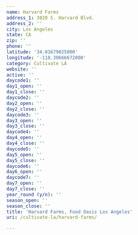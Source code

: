 ```yaml
---
name: Harvard Farms
address_1: 3820 S. Harvard Blvd.
address_2: ''
city: Los Angeles
state: CA
zip: ''
phone: ''
latitude: '34.01679025000'
longitude: '-118.30666672000'
category: Cultivate LA
website: ''
active: ''
daycode1: ''
day1_open: ''
day1_close: ''
daycode2: ''
day2_open: ''
day2_close: ''
daycode3: ''
day3_open: ''
day3_close: ''
daycode4: ''
day4_open: ''
day4_close: ''
daycode5: ''
day5_open: ''
day5_close: ''
daycode6: ''
day6_open: ''
daycode7: ''
day7_open: ''
day7_close: ''
year_round (y/n): ''
season_open: ''
season_close: ''
title: 'Harvard Farms, Food Oasis Los Angeles'
uri: /cultivate-la/harvard-farms/

---
```

